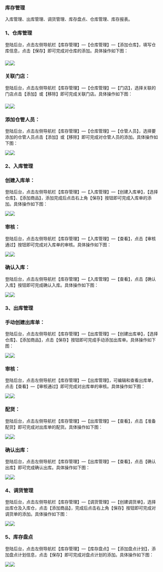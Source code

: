 ### 库存管理

入库管理、出库管理、调货管理、库存盘点、仓库管理、库存报表。

### 1、仓库管理

登陆后台，点击左侧导航栏【库存管理】—【仓库管理】—【添加仓库】，填写仓库信息，点击【保存】即可完成对仓库的添加。具体操作如下图：

### ![](/assets/仓库管理01.jpg)![](/assets/仓库管理02.jpg)

### 关联门店：

登陆后台，点击左侧导航栏【库存管理】—【仓库管理】—【门店】，选择关联的门店点击【添加】或【移除】即可完成关联门店。具体操作如下图：

### ![](/assets/仓库管理03.jpg)![](/assets/仓库管理04.jpg)

### 添加仓管人员：

登陆后台，点击左侧导航栏【库存管理】—【仓库管理】—【仓管人员】，选择要添加的仓管人员点击【添加】或【移除】即可完成对仓管人员的添加。具体操作如下图：

![](/assets/仓库管理05.jpg)![](/assets/仓库管理06.jpg)

### 2、入库管理

### 创建入库单：

登陆后台，点击左侧导航栏【库存管理】—【入库管理】—【创建入库单】，【选择仓库】、【添加商品】，添加完成后点击右上角【保存】按钮即可完成入库单的添加。具体操作如下图：

![](/assets/入库管理01.jpg)![](/assets/入库管理02.jpg)

### 审核：

登陆后台，点击左侧导航栏【库存管理】—【入库管理】—【查看】，点击【审核通过】按钮即可完成对入库单的审核。具体操作如下图：

![](/assets/入库管理03.jpg)![](/assets/入库管理04.jpg)

### 确认入库：

登陆后台，点击左侧导航栏【库存管理】—【入库管理】—【查看】，点击【确认入库】按钮即可完成确认入库。具体操作如下图：

![](/assets/入库管理05.jpg)![](/assets/入库管理06.jpg)

### 3、出库管理

### 手动创建出库单：

登陆后台，点击左侧导航栏【库存管理】—【出库管理】—【创建出库单】，【选择仓库】、【添加商品】，点击【保存】按钮即可完成手动添加出库单。具体操作如下图：

![](/assets/出库管理01.jpg)![](/assets/出库管理02.jpg)

### 审核：

登陆后台，点击左侧导航栏【库存管理】—【出库管理】，可编辑和查看出库单，点击【查看】—【审核通过】即可完成对出库单的审核。具体操作如下图：

![](/assets/出库管理03.jpg)![](/assets/出库管理04.jpg)

### 配货：

登陆后台，点击左侧导航栏【库存管理】—【出库管理】—【查看】，点击【准备配货】即可完成对出库单的配货。具体操作如下图：

![](/assets/出库管理05.jpg)![](/assets/出库管理06.jpg)

### 确认出库：

登陆后台，点击左侧导航栏【库存管理】—【出库管理】—【查看】，点击【确认出库】即可完成确认出库。具体操作如下图：

![](/assets/出库管理07.jpg)![](/assets/出库管理08.jpg)

### 4、调货管理

登陆后台，点击左侧导航栏【库存管理】—【调货管理】—【创建调货单】，选择出库仓及入库仓，点击【添加商品】，完成后点击右上角【保存】按钮即可完成对调货单的添加。具体操作如下图：

![](/assets/调货管理01.jpg)![](/assets/调货管理02.png)

### 5、库存盘点

登陆后台，点击左侧导航栏【库存管理】—【库存盘点】—【添加盘点计划】，添加盘点计划信息，点击【保存】即可完成对盘点计划的添加。具体操作如下图：

![](/assets/库存盘点01.jpg)![](/assets/库存盘点02.jpg)



